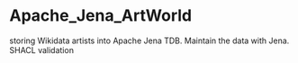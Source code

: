 # Apache_Jena_ArtWorld
storing Wikidata artists into Apache Jena TDB. Maintain the data with Jena. SHACL validation
